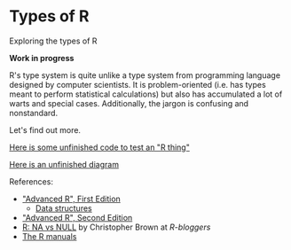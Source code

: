 # Types of R

Exploring the types of R

**Work in progress**

R's type system is quite unlike a type system from programming language designed by computer scientists.
It is problem-oriented (i.e. has types meant to perform statistical calculations) but also has accumulated 
a lot of warts and special cases. Additionally, the jargon is confusing and nonstandard. 

Let's find out more.

[Here is some unfinished code to test an "R thing"](https://raw.githubusercontent.com/dtonhofer/rstudio_coding/master/types_of_R/jungle.r)

[Here is an unfinished diagram](https://raw.githubusercontent.com/dtonhofer/rstudio_coding/master/types_of_R/R_Types.png)

References:


- ["Advanced R", First Edition](http://adv-r.had.co.nz)
  - [Data structures](http://adv-r.had.co.nz/Data-structures.html)
- ["Advanced R", Second Edition](https://adv-r.hadley.nz/)
- [R: NA vs NULL](https://www.r-bloggers.com/r-na-vs-null/) by Christopher Brown at _R-bloggers_
- [The R manuals](https://cran.r-project.org/manuals.html)

